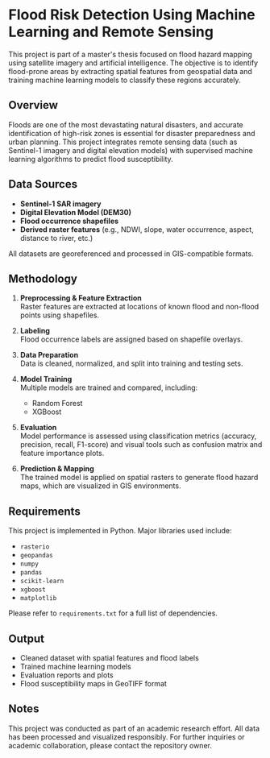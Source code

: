 # Flood Risk Detection Using Machine Learning and Remote Sensing

This project is part of a master's thesis focused on flood hazard mapping using satellite imagery and artificial intelligence. The objective is to identify flood-prone areas by extracting spatial features from geospatial data and training machine learning models to classify these regions accurately.

## Overview

Floods are one of the most devastating natural disasters, and accurate identification of high-risk zones is essential for disaster preparedness and urban planning. This project integrates remote sensing data (such as Sentinel-1 imagery and digital elevation models) with supervised machine learning algorithms to predict flood susceptibility.

## Data Sources

- **Sentinel-1 SAR imagery**
- **Digital Elevation Model (DEM30)**
- **Flood occurrence shapefiles**
- **Derived raster features** (e.g., NDWI, slope, water occurrence, aspect, distance to river, etc.)

All datasets are georeferenced and processed in GIS-compatible formats.

## Methodology

1. **Preprocessing & Feature Extraction**  
   Raster features are extracted at locations of known flood and non-flood points using shapefiles.

2. **Labeling**  
   Flood occurrence labels are assigned based on shapefile overlays.

3. **Data Preparation**  
   Data is cleaned, normalized, and split into training and testing sets.

4. **Model Training**  
   Multiple models are trained and compared, including:
   - Random Forest
   - XGBoost

5. **Evaluation**  
   Model performance is assessed using classification metrics (accuracy, precision, recall, F1-score) and visual tools such as confusion matrix and feature importance plots.

6. **Prediction & Mapping**  
   The trained model is applied on spatial rasters to generate flood hazard maps, which are visualized in GIS environments.

## Requirements

This project is implemented in Python. Major libraries used include:

- `rasterio`
- `geopandas`
- `numpy`
- `pandas`
- `scikit-learn`
- `xgboost`
- `matplotlib`

Please refer to `requirements.txt` for a full list of dependencies.

## Output

- Cleaned dataset with spatial features and flood labels  
- Trained machine learning models  
- Evaluation reports and plots  
- Flood susceptibility maps in GeoTIFF format

## Notes

This project was conducted as part of an academic research effort. All data has been processed and visualized responsibly. For further inquiries or academic collaboration, please contact the repository owner.

